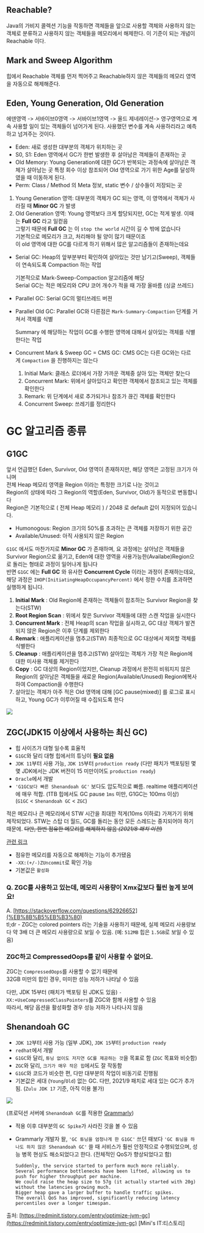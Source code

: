 ## Reachable?

Java의 가비지 콜렉션 기능을 작동하면 객체들을 앞으로 사용할 객체와 사용하지 않는 객체로 분류하고 사용하지 않는 객체들을 메모리에서 해제한다. 이 기준이 되는 개념이 Reachable 이다.


## Mark and Sweep Algorithm

힙에서 Reachable 객체를 먼저 찍어주고 Reachable하지 않은 객체들의 메모리 영역을 자동으로 해제해준다. 


## Eden, Young Generation, Old Generation
에덴영역 -> 서바이브0영역 -> 서바이브1영역 -> 올드 제네레이션-> 영구영역으로 
계속 사용할 일이 있는 객체들이 넘어가게 된다. 
사용했던 변수를 계속 사용하리라고 예측하고 넘겨주는 것이다. 

-   Eden: 새로 생성한 대부분의 객체가 위치하는 곳
-   S0, S1: Eden 영역에서 GC가 한번 발생한 후 살아남은 객체들이 존재하는 곳
-   Old Memory: Young Generation에 대한 GC가 반복되는 과정속에 살아남은 객체가 살아남는 곳 특정 회수 이상 참조되어 Old 영역으로 가기 위한 Age를 달성하였을 때 이동하게 된다.
-   Perm: Class / Method 의 Meta 정보, static 변수 / 상수들이 저장되는 곳


1.  Young Generation 영역: 대부분의 객체가 GC 되는 영역, 이 영역에서 객체가 사라질 때 **Minor GC** 가 발생
2.  Old Generation 영역: Young 영역보다 크게 할당되지만, GC는 적게 발생. 이때는 **Full GC** 라고 일컫음  
    그렇기 때문에 **Full GC** 는 이 `stop the world` 시간이 길 수 밖에 없습니다  
    기본적으로 메모리가 크고, 처리해야 될 양이 많기 때문이죠  
    이 old 영역에 대한 GC를 다르게 하기 위해서 많은 알고리즘들이 존재하는데요

-   Serial GC: Heap의 앞부분부터 확인하여 살아있는 것만 남기고(Sweep), 객체들이 연속되도록 Compaction 하는 작업
    
    기본적으로 Mark-Sweep-Compaction 알고리즘에 해당  
    Serial GC는 적은 메모리와 CPU 코어 개수가 적을 때 가장 올바름 (싱글 쓰레드)
    
-   Parallel GC: Serial GC의 멀티쓰레드 버젼
-   Parallel Old GC: Parallel GC와 다른점은 `Mark-Summary-Compaction` 단계를 거쳐서 객체를 식별
    
    Summary 에 해당하는 작업이 GC를 수행한 영역에 대해서 살아있는 객체를 식별한다는 작업
    
-   Concurrent Mark & Sweep GC = CMS GC: CMS GC는 다른 GC와는 다르게 `Compaction` 을 진행하지는 않는다
    1.  Initial Mark: 클래스 로더에서 가장 가까운 객체중 살아 있는 객체만 찾는다
    2.  Concurrent Mark: 위에서 살아있다고 확인한 객체에서 참조되고 있는 객체를 확인한다
    3.  Remark: 위 단계에서 새로 추가되거나 참조가 끊긴 객체를 확인한다
    4.  Concurrent Sweep: 쓰레기를 정리한다

# GC 알고리즘 종류

## G1GC

앞서 언급했던 Eden, Survivor, Old 영역이 존재하지만, 해당 영역은 고정된 크기가 아니며  
전체 Heap 메모리 영역을 Region 이라는 특정한 크기로 나눈 것이고  
Region의 상태에 따라 그 Region의 역할(Eden, Survivor, Old)가 동적으로 변동합니다  
Region은 기본적으로 ( 전체 Heap 메모리 ) / 2048 로 default 값이 지정되어 있습니다.

-   Humonogous: Region 크기의 50%를 초과하는 큰 객체를 저장하기 위한 공간
-   Available/Unused: 아직 사용되지 않은 Region

`G1GC` 에서도 마찬가지로 **Minor GC** 가 존재하며, 요 과정에는 살아남은 객체들을 Survivor Region으로 옮기고, Eden에 대한 영역을 사용가능한(Availabe)Region으로 돌리는 형태로 과정이 일어나게 됩니다  
반면 `G1GC` 에는 **Full GC** 와 유사한 **Concurrent Cycle** 이라는 과정이 존재하는데요,  
해당 과정은 `IHOP(InitiatingHeapOccupancyPercent)` 에서 정한 수치를 초과하면 실행하게 됩니다.


1.  **Initial Mark** : Old Region에 존재하는 객체들이 참조하는 Survivor Region을 찾는다(STW)
2.  **Root Region Scan** : 위에서 찾은 Survivor 객체들에 대한 스캔 작업을 실시한다
3.  **Concurrent Mark** : 전체 Heap의 scan 작업을 실시하고, GC 대상 객체가 발견되지 않은 Region은 이후 단계를 제외한다
4.  **Remark** : 애플리케이션을 멈추고(STW) 최종적으로 GC 대상에서 제외할 객체를 식별한다
5.  **Cleanup** : 애플리케이션을 멈추고(STW) 살아있는 객체가 가장 적은 Region에 대한 미사용 객체를 제거한다
6.  **Copy** : GC 대상의 Region이었지만, Cleanup 과정에서 완전히 비워지지 않은 Region의 살아남은 객체들을 새로운 Region(Available/Unused) Region에복사하여 Compaction을 수행한다
7.  살아있는 객체가 아주 적은 Old 영역에 대해 [GC pause(mixed)] 를 로그로 표시하고, Young GC가 이루어질 때 수집되도록 한다

![](https://blog.kakaocdn.net/dn/bWj6yv/btqMqBft2cj/T69AhDZYGwLomksxpLb82k/img.png)


## ZGC(JDK15 이상에서 사용하는 최신 GC)

-   힙 사이즈가 대형 일수록 효율적
-   `G1GC`와 달리 대형 힙에서의 튜닝이 **필요 없음**
-   `JDK 11`부터 사용 가능, `JDK 15`부터 `production ready` (다만 패치가 백포팅된 몇몇 JDK에서는 JDK 버전이 15 미만이어도 `production ready`)
-   `Oracle`에서 개발
-   `'G1GC보다 빠른 Shenandoah GC'` 보다도 압도적으로 빠름. realtime 애플리케이션에 매우 적합. (1TB 힙에서도 GC pause `1ms` 미만, G1GC는 100ms 이상)  
    (`G1GC` < `Shenandoah GC` < `ZGC`)


적은 메모리나 큰 메모리에서 STW 시간을 최대한 적게(10ms 이하로) 가져가기 위해 제작되었다.
STW는 스탑 더 월드, GC를 돌리는 동안 모든 스레드는 중지되어야 하기 때문에.
~~다만, 한번 점유한 메모리를 해제하지 않음 _(2021/8 패치 이전)_~~

[관련 링크](https://openjdk.java.net/jeps/351)

-   점유한 메모리를 자동으로 해제하는 기능이 추가됐음
-   `-XX:(+/-)ZUncommit`로 확인 가능
-   기본값은 `활성화`

### Q. ZGC를 사용하고 있는데, 메모리 사용량이 Xmx값보다 훨씬 높게 보여요!

A. [https://stackoverflow.com/questions/62926652](%EB%8B%B5%EB%B3%80)  
tl;dr - ZGC는 colored pointers 라는 기술을 사용하기 때문에, 실제 메모리 사용량보다 약 3배 더 큰 메모리 사용량으로 보일 수 있음. (예: `512MB` 힙은 `1.5GB`로 보일 수 있음)

### ZGC하고 CompressedOops를 같이 사용할 수 없어요.

ZGC는 `CompressedOops`를 사용할 수 없기 때문에  
32GB 미만의 힙인 경우, 미미한 성능 저하가 나타날 수 있음

다만, JDK 15부터 (패치가 백포팅 된 JDK도 있음) `-XX:+UseCompressedClassPointers`를 ZGC와 함께 사용할 수 있음  
따라서, 해당 옵션을 활성화할 경우 성능 저하가 나타나지 않음

## Shenandoah GC

-   `JDK 12`부터 사용 가능 (일부 JDK), `JDK 15`부터 `production ready`
-   `redhat`에서 개발
-   `G1GC`와 달리, `튜닝 없이도 저지연 GC를 제공하는 것`을 목표로 함 (`ZGC` 목표와 비슷함)
-   `ZGC`와 달리, `크기가 매우 작은 힙`에서도 잘 작동함
-   `G1GC`와 코드가 비슷한 편, 다만 대부분의 작업이 비동기로 진행됨
-   기본값은 세대 (`Young`/`Old`) 없는 GC. 다만, 2021/9 패치로 세대 있는 GC가 추가됨. (`Zulu JDK 17` 기준, 아직 이용 불가)

![](https://blog.kakaocdn.net/dn/vo2P9/btrg2hK8Mvo/4K2zmq9yKOuZvh0iFbO8O1/img.jpg)

(프로덕션 서버에 `Shenandoah GC`를 적용한 [Grammarly](https://www.grammarly.com/))

-   적용 이후 대부분의 `GC Spike`가 사라진 것을 볼 수 있음
    
-   Grammarly 개발자 왈, `'GC 튜닝을 엄청나게 한 G1GC'` 쓰던 때보다 `'GC 튜닝을 하나도 하지 않은 Shenandoah GC'` 쓸 때 서비스가 훨씬 안정적으로 수행되었으며, 성능 병목 현상도 해소되었다고 한다. (전체적인 QoS가 향상되었다고 함)
    
    ```
    Suddenly, the service started to perform much more reliably.
    Several performance bottlenecks have been lifted, allowing us to push for higher throughput per machine.
    We could raise the heap size to 57g (it actually started with 20g) without the latencies growing much.
    Bigger heap gave a larger buffer to handle traffic spikes.
    The overall QoS has improved, significantly reducing latency percentiles over a longer timespan.
    ```
    

출처: [https://redminit.tistory.com/entry/optimize-jvm-gc](https://redminit.tistory.com/entry/optimize-jvm-gc) [Mini's IT:티스토리]